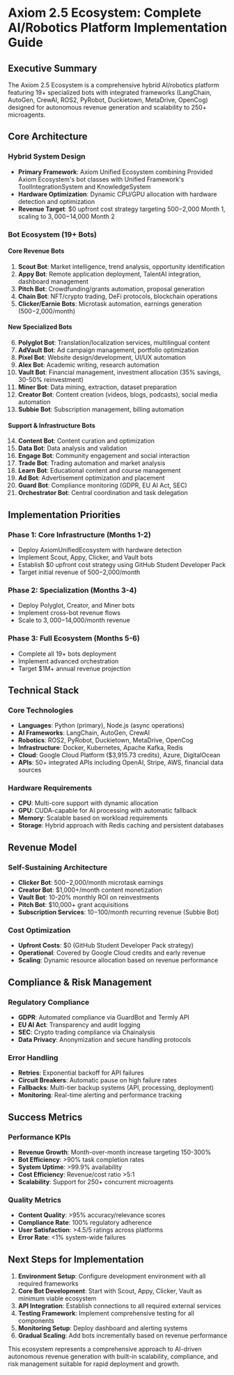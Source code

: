 # Axiom 2.5 Ecosystem: Complete AI/Robotics Platform Implementation Guide

## Executive Summary

The Axiom 2.5 Ecosystem is a comprehensive hybrid AI/robotics platform featuring 19+ specialized bots with integrated frameworks (LangChain, AutoGen, CrewAI, ROS2, PyRobot, Duckietown, MetaDrive, OpenCog) designed for autonomous revenue generation and scalability to 250+ microagents.

## Core Architecture

### Hybrid System Design
- **Primary Framework**: Axiom Unified Ecosystem combining Provided Axiom Ecosystem's bot classes with Unified Framework's ToolIntegrationSystem and KnowledgeSystem
- **Hardware Optimization**: Dynamic CPU/GPU allocation with hardware detection and optimization
- **Revenue Target**: $0 upfront cost strategy targeting $500-$2,000 Month 1, scaling to $3,000-$14,000 Month 2

### Bot Ecosystem (19+ Bots)

#### Core Revenue Bots
1. **Scout Bot**: Market intelligence, trend analysis, opportunity identification
2. **Appy Bot**: Remote application deployment, TalentAI integration, dashboard management
3. **Pitch Bot**: Crowdfunding/grants automation, proposal generation
4. **Chain Bot**: NFT/crypto trading, DeFi protocols, blockchain operations
5. **Clicker/Earnie Bots**: Microtask automation, earnings generation ($500-$2,000/month)

#### New Specialized Bots
6. **Polyglot Bot**: Translation/localization services, multilingual content
7. **AdVault Bot**: Ad campaign management, portfolio optimization
8. **Pixel Bot**: Website design/development, UI/UX automation
9. **Alex Bot**: Academic writing, research automation
10. **Vault Bot**: Financial management, investment allocation (35% savings, 30-50% reinvestment)
11. **Miner Bot**: Data mining, extraction, dataset preparation
12. **Creator Bot**: Content creation (videos, blogs, podcasts), social media automation
13. **Subbie Bot**: Subscription management, billing automation

#### Support & Infrastructure Bots
14. **Content Bot**: Content curation and optimization
15. **Data Bot**: Data analysis and validation
16. **Engage Bot**: Community engagement and social interaction
17. **Trade Bot**: Trading automation and market analysis
18. **Learn Bot**: Educational content and course management
19. **Ad Bot**: Advertisement optimization and placement
20. **Guard Bot**: Compliance monitoring (GDPR, EU AI Act, SEC)
21. **Orchestrator Bot**: Central coordination and task delegation

## Implementation Priorities

### Phase 1: Core Infrastructure (Months 1-2)
- Deploy AxiomUnifiedEcosystem with hardware detection
- Implement Scout, Appy, Clicker, and Vault bots
- Establish $0 upfront cost strategy using GitHub Student Developer Pack
- Target initial revenue of $500-$2,000/month

### Phase 2: Specialization (Months 3-4)
- Deploy Polyglot, Creator, and Miner bots
- Implement cross-bot revenue flows
- Scale to $3,000-$14,000/month revenue

### Phase 3: Full Ecosystem (Months 5-6)
- Complete all 19+ bots deployment
- Implement advanced orchestration
- Target $1M+ annual revenue projection

## Technical Stack

### Core Technologies
- **Languages**: Python (primary), Node.js (async operations)
- **AI Frameworks**: LangChain, AutoGen, CrewAI
- **Robotics**: ROS2, PyRobot, Duckietown, MetaDrive, OpenCog
- **Infrastructure**: Docker, Kubernetes, Apache Kafka, Redis
- **Cloud**: Google Cloud Platform ($3,915.73 credits), Azure, DigitalOcean
- **APIs**: 50+ integrated APIs including OpenAI, Stripe, AWS, financial data sources

### Hardware Requirements
- **CPU**: Multi-core support with dynamic allocation
- **GPU**: CUDA-capable for AI processing with automatic fallback
- **Memory**: Scalable based on workload requirements
- **Storage**: Hybrid approach with Redis caching and persistent databases

## Revenue Model

### Self-Sustaining Architecture
- **Clicker Bot**: $500-$2,000/month microtask earnings
- **Creator Bot**: $1,000+/month content monetization
- **Vault Bot**: 10-20% monthly ROI on reinvestments
- **Pitch Bot**: $10,000+ grant acquisitions
- **Subscription Services**: $10-$100/month recurring revenue (Subbie Bot)

### Cost Optimization
- **Upfront Costs**: $0 (GitHub Student Developer Pack strategy)
- **Operational**: Covered by Google Cloud credits and early revenue
- **Scaling**: Dynamic resource allocation based on revenue performance

## Compliance & Risk Management

### Regulatory Compliance
- **GDPR**: Automated compliance via GuardBot and Termly API
- **EU AI Act**: Transparency and audit logging
- **SEC**: Crypto trading compliance via Chainalysis
- **Data Privacy**: Anonymization and secure handling protocols

### Error Handling
- **Retries**: Exponential backoff for API failures
- **Circuit Breakers**: Automatic pause on high failure rates
- **Fallbacks**: Multi-tier backup systems (API, processing, deployment)
- **Monitoring**: Real-time alerting and performance tracking

## Success Metrics

### Performance KPIs
- **Revenue Growth**: Month-over-month increase targeting 150-300%
- **Bot Efficiency**: >90% task completion rates
- **System Uptime**: >99.9% availability
- **Cost Efficiency**: Revenue/cost ratio >5:1
- **Scalability**: Support for 250+ concurrent microagents

### Quality Metrics
- **Content Quality**: >95% accuracy/relevance scores
- **Compliance Rate**: 100% regulatory adherence
- **User Satisfaction**: >4.5/5 ratings across platforms
- **Error Rate**: <1% system-wide failures

## Next Steps for Implementation

1. **Environment Setup**: Configure development environment with all required frameworks
2. **Core Bot Development**: Start with Scout, Appy, Clicker, Vault as minimum viable ecosystem
3. **API Integration**: Establish connections to all required external services
4. **Testing Framework**: Implement comprehensive testing for all components
5. **Monitoring Setup**: Deploy dashboard and alerting systems
6. **Gradual Scaling**: Add bots incrementally based on revenue performance

This ecosystem represents a comprehensive approach to AI-driven autonomous revenue generation with built-in scalability, compliance, and risk management suitable for rapid deployment and growth.
